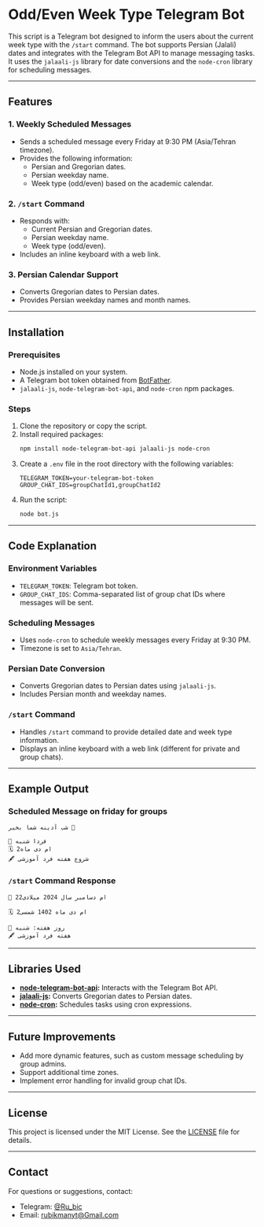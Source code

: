 # Odd/Even Week Type Telegram Bot

This script is a Telegram bot designed to inform the users about the current week type with the `/start` command. The bot supports Persian (Jalali) dates and integrates with the Telegram Bot API to manage messaging tasks. It uses the `jalaali-js` library for date conversions and the `node-cron` library for scheduling messages.

---

## Features

### 1. Weekly Scheduled Messages
- Sends a scheduled message every Friday at 9:30 PM (Asia/Tehran timezone).
- Provides the following information:
  - Persian and Gregorian dates.
  - Persian weekday name.
  - Week type (odd/even) based on the academic calendar.

### 2. `/start` Command
- Responds with:
  - Current Persian and Gregorian dates.
  - Persian weekday name.
  - Week type (odd/even).
- Includes an inline keyboard with a web link.

### 3. Persian Calendar Support
- Converts Gregorian dates to Persian dates.
- Provides Persian weekday names and month names.

---

## Installation

### Prerequisites
- Node.js installed on your system.
- A Telegram bot token obtained from [BotFather](https://core.telegram.org/bots#botfather).
- `jalaali-js`, `node-telegram-bot-api`, and `node-cron` npm packages.

### Steps
1. Clone the repository or copy the script.
2. Install required packages:
   ```bash
   npm install node-telegram-bot-api jalaali-js node-cron
   ```
3. Create a `.env` file in the root directory with the following variables:
   ```env
   TELEGRAM_TOKEN=your-telegram-bot-token
   GROUP_CHAT_IDS=groupChatId1,groupChatId2
   ```
4. Run the script:
   ```bash
   node bot.js
   ```

---

## Code Explanation

### Environment Variables
- `TELEGRAM_TOKEN`: Telegram bot token.
- `GROUP_CHAT_IDS`: Comma-separated list of group chat IDs where messages will be sent.

### Scheduling Messages
- Uses `node-cron` to schedule weekly messages every Friday at 9:30 PM.
- Timezone is set to `Asia/Tehran`.

### Persian Date Conversion
- Converts Gregorian dates to Persian dates using `jalaali-js`.
- Includes Persian month and weekday names.

### `/start` Command
- Handles `/start` command to provide detailed date and week type information.
- Displays an inline keyboard with a web link (different for private and group chats).

---

## Example Output

### Scheduled Message on friday for groups
```
شب آدینه شما بخیر 🌙

📅 فردا شنبه
🗓 2ام دی ماه
🖋 شروع هفته فرد آموزشی
```

### `/start` Command Response
```
📅 22ام دسامبر سال 2024 میلادی

🗓 2ام دی ماه 1402 شمسی

📌 روز هفته: شنبه
🖋 هفته فرد آموزشی
```

---

## Libraries Used

- **[node-telegram-bot-api](https://github.com/yagop/node-telegram-bot-api):** Interacts with the Telegram Bot API.
- **[jalaali-js](https://github.com/jalaali/jalaali-js):** Converts Gregorian dates to Persian dates.
- **[node-cron](https://github.com/node-cron/node-cron):** Schedules tasks using cron expressions.

---

## Future Improvements

- Add more dynamic features, such as custom message scheduling by group admins.
- Support additional time zones.
- Implement error handling for invalid group chat IDs.

---

## License

This project is licensed under the MIT License. See the [LICENSE](LICENSE) file for details.

---

## Contact

For questions or suggestions, contact:

- Telegram: [@Ru\_bic](t.me/Ru_Bic)
- Email: [rubikmanyt@Gmail.com](mailto\:rubikmanyt@Gmail.com)